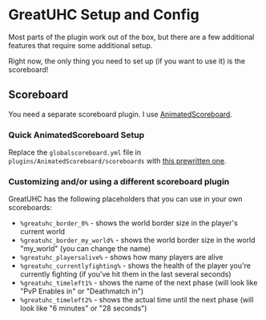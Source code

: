 # GreatUHC Setup and Config

Most parts of the plugin work out of the box, but there are a few additional features that require some additional setup.

Right now, the only thing you need to set up (if you want to use it) is the scoreboard!

## Scoreboard

You need a separate scoreboard plugin.
I use [AnimatedScoreboard](https://www.spigotmc.org/resources/animatedscoreboard.20848/).

### Quick AnimatedScoreboard Setup

Replace the `globalscoreboard.yml` file in `plugins/AnimatedScoreboard/scoreboards` with [this prewritten one](https://github.com/greatericontop/GreatUHC/blob/main/setup_files/globalscoreboard.yml).

### Customizing and/or using a different scoreboard plugin

GreatUHC has the following placeholders that you can use in your own scoreboards:

- `%greatuhc_border_0%` - shows the world border size in the player's current world
- `%greatuhc_border_my_world%` - shows the world border size in the world "my_world" (you can change the name)
- `%greatuhc_playersalive%` - shows how many players are alive
- `%greatuhc_currentlyfighting%` - shows the health of the player you're currently fighting (if you've hit them in the last several seconds)
- `%greatuhc_timeleft1%` - shows the name of the next phase (will look like "PvP Enables in" or "Deathmatch in")
- `%greatuhc_timeleft2%` - shows the actual time until the next phase (will look like "6 minutes" or "28 seconds")
